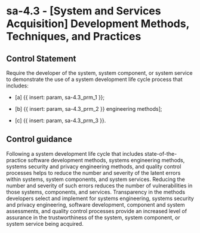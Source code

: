 # sa-4.3 - \[System and Services Acquisition\] Development Methods, Techniques, and Practices

## Control Statement

Require the developer of the system, system component, or system service to demonstrate the use of a system development life cycle process that includes:

- \[a\]  {{ insert: param, sa-4.3_prm_1 }};

- \[b\]  {{ insert: param, sa-4.3_prm_2 }} engineering methods];

- \[c\]  {{ insert: param, sa-4.3_prm_3 }}.

## Control guidance

Following a system development life cycle that includes state-of-the-practice software development methods, systems engineering methods, systems security and privacy engineering methods, and quality control processes helps to reduce the number and severity of the latent errors within systems, system components, and system services. Reducing the number and severity of such errors reduces the number of vulnerabilities in those systems, components, and services. Transparency in the methods developers select and implement for systems engineering, systems security and privacy engineering, software development, component and system assessments, and quality control processes provide an increased level of assurance in the trustworthiness of the system, system component, or system service being acquired.
